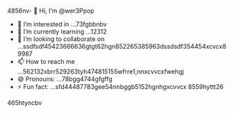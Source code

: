 4856nv- 👋 Hi, I’m @wer3Ppop
- 👀 I’m interested in ...73fgbbnbv
- 🌱 I’m currently learning ...12312
- 💞️ I’m looking to collaborate on ...ssdfsdf45423666636gtgt62hgn852265385963dssdsdf354454xcvcx89987
- 📫 How to reach me ...562132xbrr529263tyh474815155wfrre1,nnxcvvcxfwehgj
- 😄 Pronouns: ...78bgg4744gfgffg
- ⚡ Fun fact: ...sfd44487783gee54nnbggb5152hgnhgxcvvcx
8559hyttt26
<!---jl456asdgjllm.lm45596969142vvv
wer3Ppop/wer3Ppop is a ✨ special ✨ repository 2because its `README.md` (this file) appears on your GitHub gfprofile.511520
You can click the Preview link to take a look at your changes.1441cbvxx
--->465htyncbv
